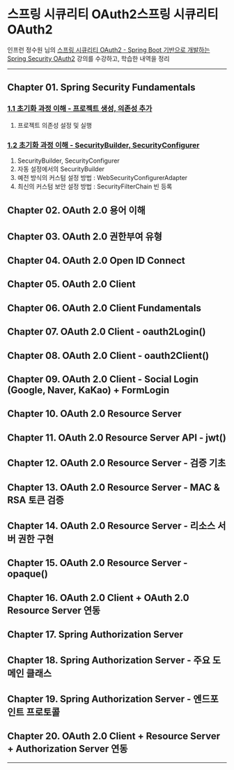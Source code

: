 
# 스프링 시큐리티 OAuth2스프링 시큐리티 OAuth2

인프런 정수원 님의 [스프링 시큐리티 OAuth2 - Spring Boot 기반으로 개발하는 Spring Security OAuth2](https://www.inflearn.com/course/%EC%A0%95%EC%88%98%EC%9B%90-%EC%8A%A4%ED%94%84%EB%A7%81-%EC%8B%9C%ED%81%90%EB%A6%AC%ED%8B%B0) 강의를 수강하고, 학습한
내역을 정리

---

## Chapter 01. Spring Security Fundamentals

### <a href="Chapter 01. Spring Security Fundamentals/1.1 초기화 과정 이해 - 프로젝트 생성, 의존성 추가.md" target="_blank">1.1 초기화 과정 이해 - 프로젝트 생성, 의존성 추가</a>
1) 프로젝트 의존성 설정 및 실행

### <a href="Chapter 01. Spring Security Fundamentals/1.2 초기화 과정 이해 - SecurityBuilder, SecurityConfigurer.md" target="_blank">1.2 초기화 과정 이해 - SecurityBuilder, SecurityConfigurer</a>
1) SecurityBuilder, SecurityConfigurer
2) 자동 설정에서의 SecurityBuilder
3) 예전 방식의 커스텀 설정 방법 : WebSecurityConfigurerAdapter
4) 최신의 커스텀 보안 설정 방법 : SecurityFilterChain 빈 등록

## Chapter 02. OAuth 2.0 용어 이해

## Chapter 03. OAuth 2.0 권한부여 유형

## Chapter 04. OAuth 2.0 Open ID Connect

## Chapter 05. OAuth 2.0 Client

## Chapter 06. OAuth 2.0 Client Fundamentals

## Chapter 07. OAuth 2.0 Client - oauth2Login()

## Chapter 08. OAuth 2.0 Client - oauth2Client()

## Chapter 09. OAuth 2.0 Client - Social Login (Google, Naver, KaKao) + FormLogin

## Chapter 10. OAuth 2.0 Resource Server

## Chapter 11. OAuth 2.0 Resource Server API - jwt()

## Chapter 12. OAuth 2.0 Resource Server - 검증 기초

## Chapter 13. OAuth 2.0 Resource Server - MAC & RSA 토큰 검증

## Chapter 14. OAuth 2.0 Resource Server - 리소스 서버 권한 구현

## Chapter 15. OAuth 2.0 Resource Server - opaque()

## Chapter 16. OAuth 2.0 Client + OAuth 2.0 Resource Server 연동

## Chapter 17. Spring Authorization Server

## Chapter 18. Spring Authorization Server - 주요 도메인 클래스

## Chapter 19. Spring Authorization Server - 엔드포인트 프로토콜

## Chapter 20. OAuth 2.0 Client + Resource Server + Authorization Server 연동

---
